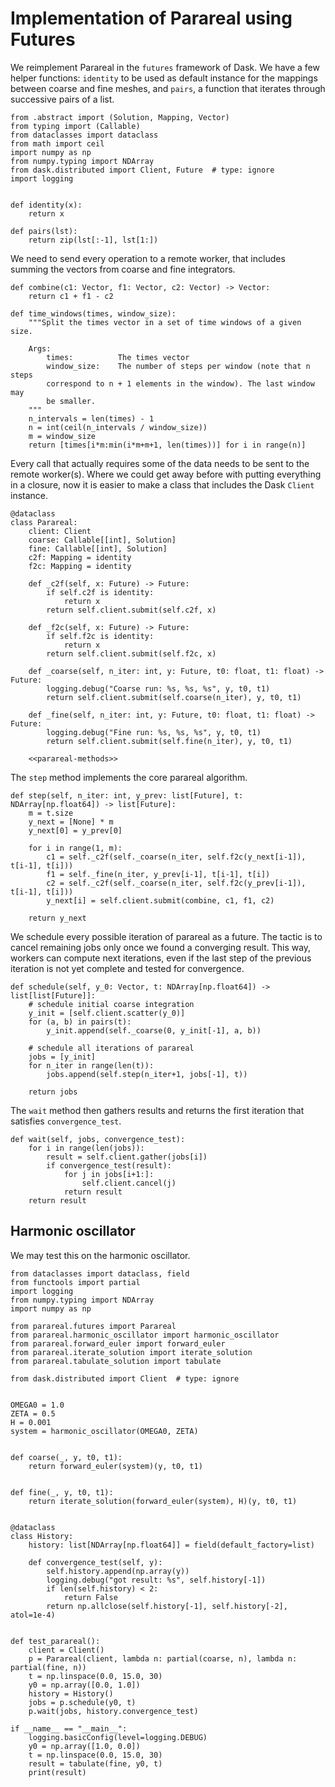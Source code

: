 # Implementation of Parareal using Futures
We reimplement Parareal in the `futures` framework of Dask. We have a few helper functions: `identity` to be used as default instance for the mappings between coarse and fine meshes, and `pairs`, a function that iterates through successive pairs of a list.

``` {.python file=parareal/futures.py #parareal-futures}
from .abstract import (Solution, Mapping, Vector)
from typing import (Callable)
from dataclasses import dataclass
from math import ceil
import numpy as np
from numpy.typing import NDArray
from dask.distributed import Client, Future  # type: ignore
import logging


def identity(x):
    return x

def pairs(lst):
    return zip(lst[:-1], lst[1:])
```

We need to send every operation to a remote worker, that includes summing the vectors from coarse and fine integrators.

``` {.python #parareal-futures}
def combine(c1: Vector, f1: Vector, c2: Vector) -> Vector:
    return c1 + f1 - c2
```

``` {.python #time-windows}
def time_windows(times, window_size):
    """Split the times vector in a set of time windows of a given size.

    Args:
        times:          The times vector
        window_size:    The number of steps per window (note that n steps
        correspond to n + 1 elements in the window). The last window may
        be smaller.
    """
    n_intervals = len(times) - 1
    n = int(ceil(n_intervals / window_size))
    m = window_size
    return [times[i*m:min(i*m+m+1, len(times))] for i in range(n)]
```

Every call that actually requires some of the data needs to be sent to the remote worker(s). Where we could get away before with putting everything in a closure, now it is easier to make a class that includes the Dask `Client` instance.

``` {.python #parareal-futures}
@dataclass
class Parareal:
    client: Client
    coarse: Callable[[int], Solution]
    fine: Callable[[int], Solution]
    c2f: Mapping = identity
    f2c: Mapping = identity

    def _c2f(self, x: Future) -> Future:
        if self.c2f is identity:
            return x
        return self.client.submit(self.c2f, x)

    def _f2c(self, x: Future) -> Future:
        if self.f2c is identity:
            return x
        return self.client.submit(self.f2c, x)

    def _coarse(self, n_iter: int, y: Future, t0: float, t1: float) ->  Future:
        logging.debug("Coarse run: %s, %s, %s", y, t0, t1)
        return self.client.submit(self.coarse(n_iter), y, t0, t1)

    def _fine(self, n_iter: int, y: Future, t0: float, t1: float) -> Future:
        logging.debug("Fine run: %s, %s, %s", y, t0, t1)
        return self.client.submit(self.fine(n_iter), y, t0, t1)

    <<parareal-methods>>
```

The `step` method implements the core parareal algorithm.

``` {.python #parareal-methods}
def step(self, n_iter: int, y_prev: list[Future], t: NDArray[np.float64]) -> list[Future]:
    m = t.size
    y_next = [None] * m
    y_next[0] = y_prev[0]

    for i in range(1, m):
        c1 = self._c2f(self._coarse(n_iter, self.f2c(y_next[i-1]), t[i-1], t[i]))
        f1 = self._fine(n_iter, y_prev[i-1], t[i-1], t[i])
        c2 = self._c2f(self._coarse(n_iter, self.f2c(y_prev[i-1]), t[i-1], t[i]))
        y_next[i] = self.client.submit(combine, c1, f1, c2)

    return y_next
```

We schedule every possible iteration of parareal as a future. The tactic is to cancel remaining jobs only once we found a converging result. This way, workers can compute next iterations, even if the last step of the previous iteration is not yet complete and tested for convergence.

``` {.python #parareal-methods}
def schedule(self, y_0: Vector, t: NDArray[np.float64]) -> list[list[Future]]:
    # schedule initial coarse integration
    y_init = [self.client.scatter(y_0)]
    for (a, b) in pairs(t):
        y_init.append(self._coarse(0, y_init[-1], a, b))

    # schedule all iterations of parareal
    jobs = [y_init]
    for n_iter in range(len(t)):
        jobs.append(self.step(n_iter+1, jobs[-1], t))

    return jobs
```

The `wait` method then gathers results and returns the first iteration that satisfies `convergence_test`.

``` {.python #parareal-methods}
def wait(self, jobs, convergence_test):
    for i in range(len(jobs)):
        result = self.client.gather(jobs[i])
        if convergence_test(result):
            for j in jobs[i+1:]:
                self.client.cancel(j)
            return result
    return result
```

## Harmonic oscillator
We may test this on the harmonic oscillator.

``` {.python file=test/test_futures.py}
from dataclasses import dataclass, field
from functools import partial
import logging
from numpy.typing import NDArray
import numpy as np

from parareal.futures import Parareal
from parareal.harmonic_oscillator import harmonic_oscillator
from parareal.forward_euler import forward_euler
from parareal.iterate_solution import iterate_solution
from parareal.tabulate_solution import tabulate

from dask.distributed import Client  # type: ignore


OMEGA0 = 1.0
ZETA = 0.5
H = 0.001
system = harmonic_oscillator(OMEGA0, ZETA)


def coarse(_, y, t0, t1):
    return forward_euler(system)(y, t0, t1)


def fine(_, y, t0, t1):
    return iterate_solution(forward_euler(system), H)(y, t0, t1)


@dataclass
class History:
    history: list[NDArray[np.float64]] = field(default_factory=list)

    def convergence_test(self, y):
        self.history.append(np.array(y))
        logging.debug("got result: %s", self.history[-1])
        if len(self.history) < 2:
            return False
        return np.allclose(self.history[-1], self.history[-2], atol=1e-4)


def test_parareal():
    client = Client()
    p = Parareal(client, lambda n: partial(coarse, n), lambda n: partial(fine, n))
    t = np.linspace(0.0, 15.0, 30)
    y0 = np.array([0.0, 1.0])
    history = History()
    jobs = p.schedule(y0, t)
    p.wait(jobs, history.convergence_test)

if __name__ == "__main__":
    logging.basicConfig(level=logging.DEBUG)
    y0 = np.array([1.0, 0.0])
    t = np.linspace(0.0, 15.0, 30)
    result = tabulate(fine, y0, t)
    print(result)
```

